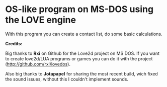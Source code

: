 
# OS-like program on MS-DOS using the LOVE engine

With this program you can create a contact list, do some basic calculations.

__Credits:__

Big thanks to __Rxi__ on Github for the Love2d project on MS DOS. 
If you want to create love2d/LUA programs or games you can do it 
with the project (http://github.com/rxi/lovedos).

Also big thanks to __Jotapapel__ for sharing the most recent build, wich fixed the sound issues, without this I couldn't implement sounds.
